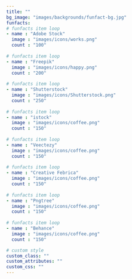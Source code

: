 ```yaml
---
title: ""
bg_image: "images/backgrounds/funfact-bg.jpg"
funfacts:
# funfacts item loop
- name : "Adobe Stock"
  image : "images/icons/works.png"
  count : "100"
  
# funfacts item loop
- name : "Freepik"
  image : "images/icons/happy.png"
  count : "200"
  
# funfacts item loop
- name : "Shutterstock"
  image : "images/icons/Shutterstock.png"
  count : "250"
  
# funfacts item loop
- name : "istock"
  image : "images/icons/coffee.png"
  count : "150"
  
# funfacts item loop
- name : "Veectezy"
  image : "images/icons/coffee.png"
  count : "150"
  
# funfacts item loop
- name : "Creative Febrica"
  image : "images/icons/coffee.png"
  count : "150"
  
# funfacts item loop
- name : "Pngtree"
  image : "images/icons/coffee.png"
  count : "150"
  
# funfacts item loop
- name : "Behance"
  image : "images/icons/coffee.png"
  count : "150"

# custom style
custom_class: "" 
custom_attributes: "" 
custom_css: ""
---
```

